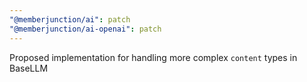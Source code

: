 ```yaml
---
"@memberjunction/ai": patch
"@memberjunction/ai-openai": patch
---
```


Proposed implementation for handling more complex `content` types in BaseLLM
